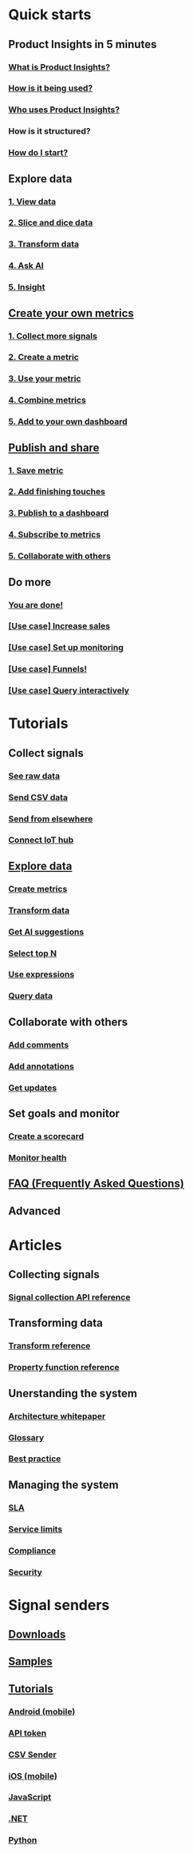 # Quick starts
## Product Insights in 5 minutes 
### [What is Product Insights?](xref:developers/quick-starts/what-is)
### [How is it being used?](xref:developers/quick-starts/how-used)
### [Who uses Product Insights?](xref:developers/quick-starts/who-uses)
### How is it structured?
### [How do I start?](xref:developers/quick-starts/how-start)
## Explore data
### [1. View data](xref:developers/quick-starts/1_view)
### [2. Slice and dice data](xref:developers/quick-starts/2_slice)
### [3. Transform data](xref:developers/quick-starts/3_transform)
### [4. Ask AI](xref:developers/quick-starts/4_askai)
### [5. Insight](xref:developers/quick-starts/5_insight)
## [Create your own metrics](xref:developers/quick-starts/create-own-metrics)
### [1. Collect more signals](xref:developers/quick-starts/1_collect)
### [2. Create a metric](xref:developers/quick-starts/2_create)
### [3. Use your metric](xref:developers/quick-starts/3_use)
### [4. Combine metrics](xref:developers/quick-starts/4_combine)
### [5. Add to your own dashboard](xref:developers/quick-starts/5_add)
## [Publish and share](xref:developers/quick-starts/publish-share)
### [1. Save metric](xref:developers/quick-starts/1_save)
### [2. Add finishing touches](xref:developers/quick-starts/2_add)
### [3. Publish to a dashboard](xref:developers/quick-starts/3_publish)
### [4. Subscribe to metrics](xref:developers/quick-starts/4_subscribe)
### [5. Collaborate with others](xref:developers/quick-starts/5_collaborate)
## Do more
### [You are done!](xref:developers/quick-starts/done)
### [[Use case] Increase sales](xref:developers/quick-starts/increase-sales)
### [[Use case] Set up monitoring](xref:developers/quick-starts/monitoring)
### [[Use case] Funnels!](xref:developers/quick-starts/funnels)
### [[Use case] Query interactively](xref:developers/quick-starts/query)

# Tutorials
## Collect signals
### [See raw data](xref:developers/tutorials/see-raw)
### [Send CSV data](xref:developers/tutorials/send-csv)
### [Send from elsewhere](xref:developers/tutorials/send-elsewhere)
### [Connect IoT hub](xref:developers/tutorials/import-elsewhere)
## [Explore data](xref:developers/tutorials/explore-data)
### [Create metrics](xref:developers/tutorials/create-metrics)
### [Transform data](xref:developers/tutorials/transform-data)
### [Get AI suggestions](xref:developers/tutorials/get-ai)
### [Select top N](xref:developers/tutorials/select-top)
### [Use expressions](xref:developers/tutorials/use-expressions)
### [Query data](xref:developers/tutorials/query-data)
## Collaborate with others
### [Add comments](xref:developers/tutorials/add-comments)
### [Add annotations](xref:developers/tutorials/add-annotations)
### [Get updates](xref:developers/tutorials/get-updates)
## Set goals and monitor
### [Create a scorecard](xref:developers/tutorials/create-scorecard)
### [Monitor health](xref:developers/tutorials/monitor-health)
## [FAQ (Frequently Asked Questions)](xref:developers/faq/index)
## Advanced  

# Articles
## Collecting signals  
### [Signal collection API reference](xref:developers/articles/signal-collection)
## Transforming data    
### [Transform reference](xref:developers/articles/transform-ref)
### [Property function reference](xref:developers/articles/property-fn)
## Unerstanding the system  
### [Architecture whitepaper](xref:developers/articles/architecture)
### [Glossary](xref:developers/articles/glossary)
### [Best practice](xref:developers/articles/best-practice)
## Managing the system
### [SLA](xref:developers/articles/sla)
### [Service limits](xref:developers/articles/service-limits)
### [Compliance](xref:developers/articles/compliance)
### [Security](xref:developers/articles/security)

# Signal senders
## [Downloads](xref:developers/downloads/downloads)
## [Samples](xref:developers/downloads/sdk-samples)
## [Tutorials](xref:developers/downloads/tutorials/index)
### [Android (mobile)](xref:developers/downloads/android-java)
### [API token](xref:developers/downloads/api-token)
### [CSV Sender](xref:developers/downloads/ingest)
### [iOS (mobile)](xref:developers/downloads/ios-objc)
### [JavaScript](xref:developers/downloads/js)
### [.NET](xref:developers/downloads/dotnet)
### [Python](xref:developers/downloads/python)
